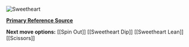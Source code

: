 ![Sweetheart](https://countrytwostep.files.wordpress.com/2020/04/cuddle-gif.gif?w=500)

[**Primary Reference Source**](https://countryswingaz.com/2018/10/10/cuddle/)

**Next move options:**
[[Spin Out]]
[[Sweetheart Dip]]
[[Sweetheart Lean]]
[[Scissors]] 